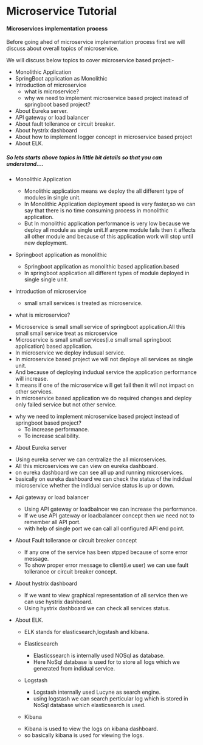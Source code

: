 # Microservice Tutorial

#### Microservices implementation process
Before going ahed of microservice implementation process first we will discuss about overall topics of microservice.


We will discuss below topics to cover microservice based project:-
+ Monolithic Application
+ SpringBoot application as Monolithic
+ Introduction of microservice
  * what is microservice?
  * why we need to implement microservice based project instead of springboot based project?
+ About Eureka server. 
+ API gateway or load balancer
+ About fault tollerance or circuit breaker.
+ About hystrix dashboard
+ About how to implement logger concept in microservice based project
+ About ELK.

##### So lets starts above topics in little bit details so that you can understand....
 + Monolithic Application
   * Monolithic application means we deploy the all different type of modules in single unit.
   * In Monolithic Application deployment speed is very faster,so we can say that there is no time consuming process in monolithic application.
   * But In monolithic application performance is very low because we deploy all module as single unit.If anyone module fails then it affects all other module and because of this application work will stop until new deployment.
   
 + Springboot application as monolithic
    * Springboot application as monolithic based application.based
    * In springboot application all different types of module deployed in single single unit.


 + Introduction of microservice
   * small small services is treated as microservice.
  - what is microservice?
   * Microservice is small small service of springboot application.All this small small service treat as microservice
   * Microservice is small small services(i.e small small springboot application) based application.
   * In microservice we deploy indusual service.
   * In microservice based project we will not deploye all services as single unit.
   * And because of deploying indudual service the application performance will increase.
   * It means if one of the microservice will get fail then it will not impact on other services.
   * In microservice based application we do required changes and deploy only failed service but not other service.

   - why we need to implement microservice based project instead of springboot based project?
     * To increase performance.
     * To increase scalibility.
     
 + About Eureka server
  * Using eureka server we can centralize the all microservices.
  * All this microservices we can view on eureka dashboard.
  * on eureka dashboard we can see all up and running microservices.
  * basically on eureka dashboard we can check the status of the indidual microservice whether the indidual service status is up or down.

   
 + Api gateway or load balancer
   * Using API gateway or loadbalncer we can increase the performance.
   * If we use API gateway or loadbalancer concept then we need not to remember all API port.
   * with help of single port we can call all configured API end point.

 + About Fault tollerance or circuit breaker concept
   * If any one of the service has been stpped because of some error message.
   * To show proper error message to client(i.e user) we can use fault tollerance or circuit breaker concept.

  + About hystrix dashboard
    * If we want to view graphical representation of all service then we can use hystrix dashboard.
    * Using hystrix dashboard we can check all services status.

 +  About ELK.
    * ELK stands for elasticsearch,logstash and kibana.
    - Elasticsearch
       * Elasticssearch is internally used NOSql as database.
       * Here NoSql database is used for to store all logs which we generated from indidual service.

    - Logstash
      * Logstash internally used Lucyne as search engine.
      * using logstash we can search perticular log which is stored in NoSql database which elasticsearch is used.

    - Kibana
     * Kibana is used to view the logs on kibana dashboard.
     * so basically kibana is used for viewing the logs.